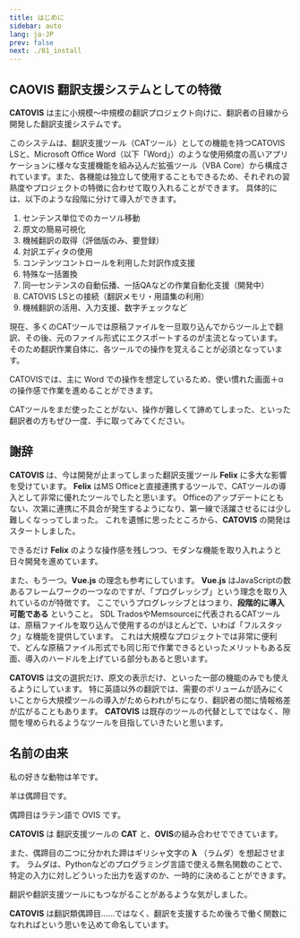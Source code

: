 ```yaml
---
title: はじめに
sidebar: auto
lang: ja-JP
prev: false
next: ./01_install
---
```


## CAOVIS 翻訳支援システムとしての特徴

**CATOVIS** は主に小規模～中規模の翻訳プロジェクト向けに、翻訳者の目線から開発した翻訳支援システムです。

このシステムは、翻訳支援ツール（CATツール）としての機能を持つCATOVIS LSと、Microsoft Office Word（以下「Word」）のような使用頻度の高いアプリケーションに様々な支援機能を組み込んだ拡張ツール（VBA Core）から構成されています。また、各機能は独立して使用することもできるため、それぞれの習熟度やプロジェクトの特徴に合わせて取り入れることができます。
具体的には、以下のような段階に分けて導入ができます。

1. センテンス単位でのカーソル移動
2. 原文の簡易可視化
3. 機械翻訳の取得（評価版のみ、要登録）
4. 対訳エディタの使用
5. コンテンツコントロールを利用した対訳作成支援
6. 特殊な一括置換
7. 同一センテンスの自動伝播、一括QAなどの作業自動化支援（開発中）
8. CATOVIS LSとの接続（翻訳メモリ・用語集の利用）
9. 機械翻訳の活用、入力支援、数字チェックなど

現在、多くのCATツールでは原稿ファイルを一旦取り込んでからツール上で翻訳、その後、元のファイル形式にエクスポートするのが主流となっています。
そのため翻訳作業自体に、各ツールでの操作を覚えることが必須となっています。

CATOVISでは、主に Word での操作を想定しているため、使い慣れた画面＋α の操作感で作業を進めることができます。

CATツールをまだ使ったことがない、操作が難しくて諦めてしまった、といった翻訳者の方もぜひ一度、手に取ってみてください。

## 謝辞

**CATOVIS** は、今は開発が止まってしまった翻訳支援ツール **Felix** に多大な影響を受けています。
**Felix** はMS Officeと直接連携するツールで、CATツールの導入として非常に優れたツールでしたと思います。
Officeのアップデートにともない、次第に連携に不具合が発生するようになり、第一線で活躍させるには少し難しくなっってしまった。
これを遺憾に思ったところから、**CATOVIS** の開発はスタートしました。

できるだけ **Felix** のような操作感を残しつつ、モダンな機能を取り入れようと日々開発を進めています。

また、もう一つ。**Vue.js** の理念も参考にしています。
**Vue.js** はJavaScriptの数あるフレームワークの一つなのですが、「プログレッシブ」という理念を取り入れているのが特徴です。
ここでいうプログレッシブとはつまり、**段階的に導入可能である** ということ。
SDL TradosやMemsourceに代表されるCATツールは、原稿ファイルを取り込んで使用するのがほとんどで、いわば「フルスタック」な機能を提供しています。
これは大規模なプロジェクトでは非常に便利で、どんな原稿ファイル形式でも同じ形で作業できるといったメリットもある反面、導入のハードルを上げている部分もあると思います。

**CATOVIS** は文の選択だけ、原文の表示だけ、といった一部の機能のみでも使えるようにしています。
特に英語以外の翻訳では、需要のボリュームが読みにくいことから大規模ツールの導入がためらわれがちになり、翻訳者の間に情報格差が広がることもあります。
**CATOVIS** は既存のツールの代替としてではなく、隙間を埋められるようなツールを目指していきたいと思います。

## 名前の由来

私の好きな動物は羊です。

羊は偶蹄目です。

偶蹄目はラテン語で OVIS です。

**CATOVIS** は 翻訳支援ツールの **CAT** と、**OVIS**の組み合わせでできています。

また、偶蹄目の二つに分かれた蹄はギリシャ文字の **λ** （ラムダ）を想起させます。
ラムダは、Pythonなどのプログラミング言語で使える無名関数のことで、特定の入力に対しどういった出力を返すのか、一時的に決めることができます。

翻訳や翻訳支援ツールにもつながることがあるような気がしました。

**CATOVIS** は翻訳類偶蹄目……ではなく、翻訳を支援するため後ろで働く関数になれればという思いを込めて命名しています。

